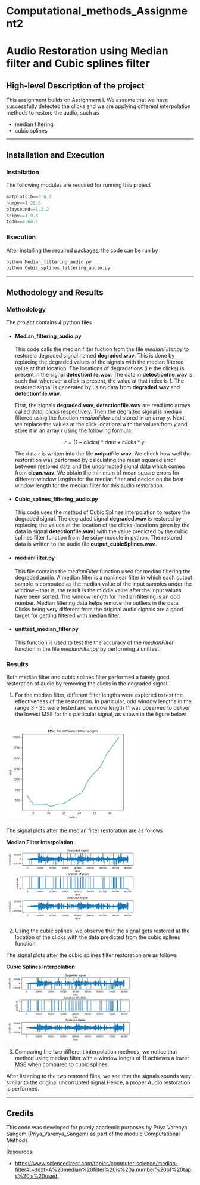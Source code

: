 # Computational_methods_Assignment2
# Audio Restoration using Median filter and Cubic splines filter

## High-level Description of the project
This assignment builds on Assignment I. We assume that we have successfully detected the clicks and we are applying different interpolation methods to restore the audio, such as
- median filtering
- cubic splines

---

## Installation and Execution

### Installation

The following modules are required for running this project

```python
matplotlib==3.6.2
numpy==1.23.5
playsound==1.2.2
scipy==1.9.3
tqdm==4.64.1
```

### Execution

After installing the required packages, the code can be run by

```sh
python Median_filtering_audio.py
python Cubic_splines_filtering_audio.py
```
---

## Methodology and Results

### Methodology

The project contains 4 python files

* #### Median_filtering_audio.py

  This code calls the median filter fuction from the file *medianFilter.py* to restore a degraded signal named **degraded.wav**.
  This is done by replacing the degraded values of the signals with the median filtered value at that location. The locations of degradations (i.e the clicks) is present in the signal **detectionfile.wav**. The data in **detectionfile.wav** is such that wherever a click is present, the value at that index is 1. The restored signal is generated by using data from  **degraded.wav** and **detectionfile.wav**. 

  First, the signals **degraded.wav**, **detectionfile.wav** are read into arrays called _data, clicks_ respectively. Then the  degraded signal is median filtered using the function _medianFilter_ and stored in an array _y_. Next, we replace the values at the click locations with the values from _y_ and store it in an array _r_ using the following formula: 

  $$r = (1 - clicks) * data + clicks * y$$

  The data _r_ is written into the file **outputfile.wav**. We check how well the restoration was performed by calculating the mean squared error between restored data and the uncorrupted signal data which comes from **clean.wav**. We obtain the minimum of mean square errors for different window lengths for the median filter and decide on the best window length for the median filter for this audio restoration.


* #### Cubic_splines_filtering_audio.py
  This code uses the method of Cubic Splines interpolation to restore the degraded signal. The degraded signal **degraded.wav** is restored by replacing the values at the location of the clicks (locations given by the data in signal **detectionfile.wav**) with the value predicted by the cubic splines filter function from the scipy module in python. The restored data is written to the audio file **output_cubicSplines.wav**.

* #### medianFilter.py
  This file contains the _medianFilter_ function used for median filtering the degraded audio. A median filter is a nonlinear filter in which each output sample is computed as the median value of the input samples under the window – that is, the result is the middle value after the input values have been sorted. The window length for median filtering is an odd number. Median filtering data helps remove the outliers in the data. Clicks being very different from the original audio signals are a good target for getting filtered with median filter.

* #### unittest_median_filter.py
  This function is used to test the the accuracy of the _medianFilter_ function in the file *medianFilter.py* by performing a unittest.




### Results

Both median filter and cubic splines filter performed a fairely good restoration of audio by removing the clicks in the degraded signal.

1. For the median filter, different filter lengths were explored to test the effectiveness of the restoration. In particular, odd window lengths in the range 3 - 35 were tested and window length 11 was observed to deliver the lowest MSE for this particular signal, as shown in the figure below.

<img src="MSE.png" width="350">

The signal plots after the median filter restoration are as follows 

**Median Filter Interpolation**
<img src="Signal_plots_median.png" width="350">

2. Using the cubic splines, we observe that the signal gets restored at the location of the clicks with the data predicted from the cubic splines function. 

The signal plots after the cubic splines filter restoration are as follows 

**Cubic Splines Interpolation**
<img src="Signal_plots_cubicsplines.png" width="350">

3. Comparing the two different interpolation methods, we notice that method using median filter with a window length of 11 achieves a lower MSE when compared to cubic splines.

After listening to the two restored files, we see that the signals sounds very similar to the original uncorrupted signal.Hence, a proper Audio restoration is performed.


---
## Credits

This code was developed for purely academic purposes by Priya Varenya Sangem (Priya_Varenya_Sangem) as part of the module Computational Methods 

Resources:
- <https://www.sciencedirect.com/topics/computer-science/median-filter#:~:text=A%20median%20filter%20is%20a,number%20of%20taps%20is%20used.>






